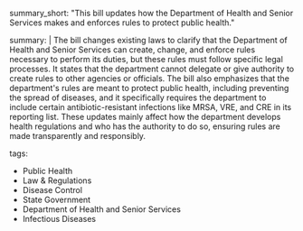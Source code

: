 summary_short: "This bill updates how the Department of Health and Senior Services makes and enforces rules to protect public health."

summary: |
  The bill changes existing laws to clarify that the Department of Health and Senior Services can create, change, and enforce rules necessary to perform its duties, but these rules must follow specific legal processes. It states that the department cannot delegate or give authority to create rules to other agencies or officials. The bill also emphasizes that the department's rules are meant to protect public health, including preventing the spread of diseases, and it specifically requires the department to include certain antibiotic-resistant infections like MRSA, VRE, and CRE in its reporting list. These updates mainly affect how the department develops health regulations and who has the authority to do so, ensuring rules are made transparently and responsibly.

tags:
  - Public Health
  - Law & Regulations
  - Disease Control
  - State Government
  - Department of Health and Senior Services
  - Infectious Diseases
